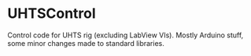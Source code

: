 # UHTSControl
Control code for UHTS rig (excluding LabView VIs).
Mostly Arduino stuff, some minor changes made to standard libraries.
